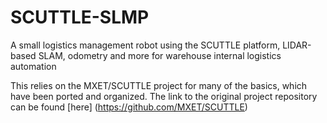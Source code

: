 # SCUTTLE-SLMP
A small logistics management robot using the SCUTTLE platform, LIDAR-based SLAM, odometry and more for warehouse internal logistics automation


This relies on the MXET/SCUTTLE project for many of the basics, which have been ported and organized. 
The link to the original project repository can be found [here]
(https://github.com/MXET/SCUTTLE)

